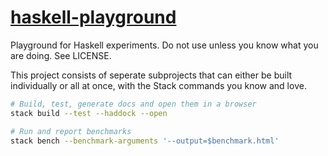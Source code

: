 # [haskell-playground][]
 
Playground for Haskell experiments.
Do not use unless you know what you are doing. See LICENSE.

This project consists of seperate subprojects that can either
be built individually or all at once, with the Stack commands
you know and love.

``` sh
# Build, test, generate docs and open them in a browser
stack build --test --haddock --open

# Run and report benchmarks
stack bench --benchmark-arguments '--output=$benchmark.html'
```

[haskell-playground]: https://github.com/xicesky/haskell-playground
